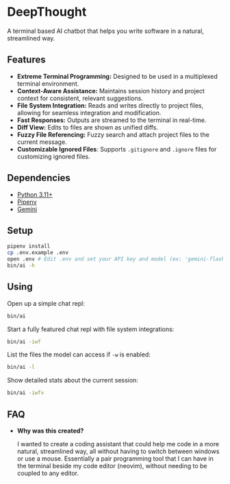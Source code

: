# DeepThought

A terminal based AI chatbot that helps you write software in a natural, streamlined way.

## Features

*   **Extreme Terminal Programming:**  Designed to be used in a multiplexed terminal environment.
*   **Context-Aware Assistance:**  Maintains session history and project context for consistent, relevant suggestions.
*   **File System Integration:**  Reads and writes directly to project files, allowing for seamless integration and modification.
*   **Fast Responses:** Outputs are streamed to the terminal in real-time.
*   **Diff View:** Edits to files are shown as unified diffs.
*   **Fuzzy File Referencing:** Fuzzy search and attach project files to the current message.
*   **Customizable Ignored Files**: Supports `.gitignore` and `.ignore` files for customizing ignored files.

## Dependencies

*   [Python 3.11+](https://www.python.org/downloads/)
*   [Pipenv](https://pypi.org/project/pipenv/)
*   [Gemini](https://aistudio.google.com/app/apikey)

## Setup

```sh
pipenv install
cp .env.example .env
open .env # Edit .env and set your API key and model (ex: 'gemini-flash-2.0')
bin/ai -h
```

## Using

Open up a simple chat repl:

```sh
bin/ai
```

Start a fully featured chat repl with file system integrations:

```sh
bin/ai -iwf
```

List the files the model can access if `-w` is enabled:

```sh
bin/ai -l
```

Show detailed stats about the current session:

```sh
bin/ai -iwfv
```

## FAQ

*   **Why was this created?**

    I wanted to create a coding assistant that could help me code in a more natural, streamlined way,
    all without having to switch between windows or use a mouse. Essentially a pair programming tool
    that I can have in the terminal beside my code editor (neovim), without needing to be coupled to any editor.
